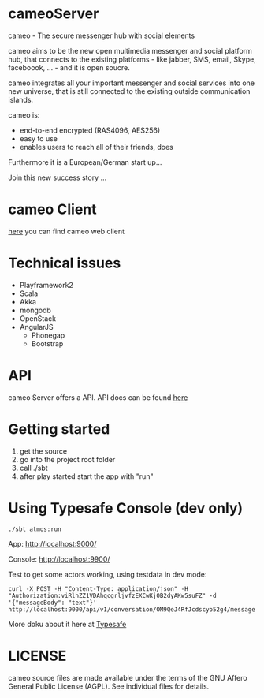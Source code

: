 cameoServer
================

cameo - The secure messenger hub with social elements

cameo aims to be the new open multimedia messenger and social platform hub, that connects to the existing platforms - like jabber, SMS, email, Skype, faceboook, … -  and it is open soucre.

cameo integrates all your important messenger and social services into one new universe, that is still connected to the existing outside communication islands.

cameo is:

* end-to-end encrypted (RAS4096, AES256)
* easy to use
* enables users to reach all of their friends, does

Furthermore it is a European/German start up…

Join this new success story …

cameo Client
================

[here](https://github.com/memoConnect/cameoJSClient) you can find cameo web client

Technical issues
================

* Playframework2
* Scala
* Akka
* mongodb
* OpenStack
* AngularJS
    * Phonegap
    * Bootstrap

API
===

cameo Server offers a API. API docs can be found [here](http://docs.cameo.apiary.io/)

Getting started
================

1. get the source
1. go into the project root folder
1. call ./sbt
1. after play started start the app with "run"

Using Typesafe Console (dev only)
=================================

    ./sbt atmos:run

App: <http://localhost:9000/>

Console: <http://localhost:9900/>

Test to get some actors working, using testdata in dev mode:

    curl -X POST -H "Content-Type: application/json" -H "Authorization:viRlhZZ1VDAhqcgrljvfzEXCwKj0B2dyAKw5suFZ" -d '{"messageBody": "text"}' http://localhost:9000/api/v1/conversation/OM9QeJ4RfJcdscyo52g4/message

More doku about it here at [Typesafe](http://typesafe.com/platform/runtime/console)

LICENSE
================

cameo source files are made available under the terms of the GNU Affero General Public License (AGPL). See individual files for details.

